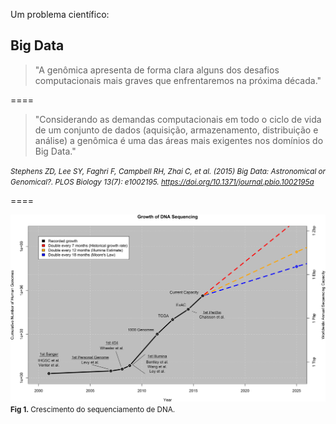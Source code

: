 <!-- .slide: data-background="img/motivation.jpg" -->

Um problema científico:

## Big Data

>"A genômica apresenta de forma clara alguns dos desafios computacionais mais graves que enfrentaremos na próxima década."

====

>"Considerando as demandas computacionais em todo o ciclo de vida de um conjunto de dados (aquisição, armazenamento, distribuição e análise) a genômica é uma das áreas mais exigentes nos domínios do Big Data."

<cite> <small>Stephens ZD, Lee SY, Faghri F, Campbell RH, Zhai C, et al. (2015) Big Data: Astronomical or Genomical?. PLOS Biology 13(7): e1002195. https://doi.org/10.1371/journal.pbio.1002195a </small></cite>


====

<!-- .slide: data-background="img/motivation.jpg" -->
<img src="img/logos/data3.png" style="background:none; border:none; box-shadow:none;">
<small><b>Fig 1.</b> Crescimento do sequenciamento de DNA. <br></small>




